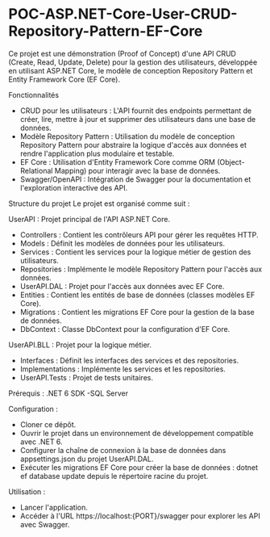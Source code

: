 # POC-ASP.NET-Core-User-CRUD-Repository-Pattern-EF-Core

Ce projet est une démonstration (Proof of Concept) d'une API CRUD (Create, Read, Update, Delete) pour la gestion des utilisateurs, développée en utilisant ASP.NET Core, le modèle de conception Repository Pattern et Entity Framework Core (EF Core).

Fonctionnalités
- CRUD pour les utilisateurs : L'API fournit des endpoints permettant de créer, lire, mettre à jour et supprimer des utilisateurs dans une base de données.
- Modèle Repository Pattern : Utilisation du modèle de conception Repository Pattern pour abstraire la logique d'accès aux données et rendre l'application plus modulaire et testable.
- EF Core : Utilisation d'Entity Framework Core comme ORM (Object-Relational Mapping) pour interagir avec la base de données.
- Swagger/OpenAPI : Intégration de Swagger pour la documentation et l'exploration interactive des API.

Structure du projet
Le projet est organisé comme suit :

UserAPI : Projet principal de l'API ASP.NET Core.
- Controllers : Contient les contrôleurs API pour gérer les requêtes HTTP.
- Models : Définit les modèles de données pour les utilisateurs.
- Services : Contient les services pour la logique métier de gestion des utilisateurs.
- Repositories : Implémente le modèle Repository Pattern pour l'accès aux données.
- UserAPI.DAL : Projet pour l'accès aux données avec EF Core.
- Entities : Contient les entités de base de données (classes modèles EF Core).
- Migrations : Contient les migrations EF Core pour la gestion de la base de données.
- DbContext : Classe DbContext pour la configuration d'EF Core.

UserAPI.BLL : Projet pour la logique métier.
- Interfaces : Définit les interfaces des services et des repositories.
- Implementations : Implémente les services et les repositories.
- UserAPI.Tests : Projet de tests unitaires.

Prérequis :
.NET 6 SDK
-SQL Server 

Configuration : 
- Cloner ce dépôt.
- Ouvrir le projet dans un environnement de développement compatible avec .NET 6.
- Configurer la chaîne de connexion à la base de données dans appsettings.json du projet UserAPI.DAL.
- Exécuter les migrations EF Core pour créer la base de données : dotnet ef database update depuis le répertoire racine du projet.

Utilisation :
- Lancer l'application.
- Accéder à l'URL https://localhost:{PORT}/swagger pour explorer les API avec Swagger.
